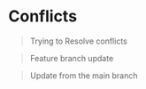 # Conflicts

> Trying to Resolve conflicts

> Feature branch update

> Update from the main branch

